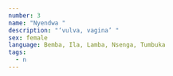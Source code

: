 ```yaml
---
number: 3
name: "Nyendwa "
description: "‘vulva, vagina’ "
sex: female
language: Bemba, Ila, Lamba, Nsenga, Tumbuka
tags:
  - n
---
```

